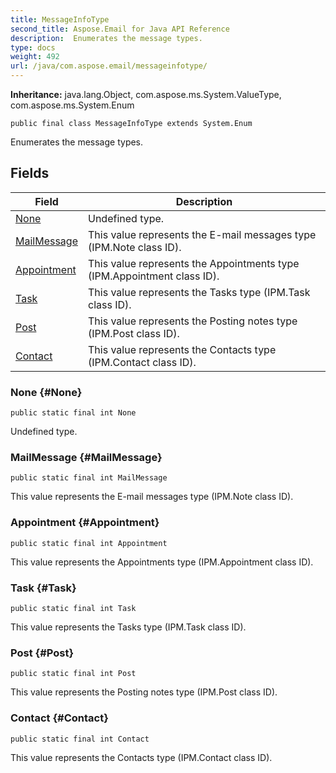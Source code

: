```yaml
---
title: MessageInfoType
second_title: Aspose.Email for Java API Reference
description:  Enumerates the message types.
type: docs
weight: 492
url: /java/com.aspose.email/messageinfotype/
---
```

**Inheritance:**
java.lang.Object, com.aspose.ms.System.ValueType, com.aspose.ms.System.Enum
```
public final class MessageInfoType extends System.Enum
```

Enumerates the message types.
## Fields

| Field | Description |
| --- | --- |
| [None](#None) | Undefined type. |
| [MailMessage](#MailMessage) | This value represents the E-mail messages type (IPM.Note class ID). |
| [Appointment](#Appointment) | This value represents the Appointments type (IPM.Appointment class ID). |
| [Task](#Task) | This value represents the Tasks type (IPM.Task class ID). |
| [Post](#Post) | This value represents the Posting notes type (IPM.Post class ID). |
| [Contact](#Contact) | This value represents the Contacts type (IPM.Contact class ID). |
### None {#None}
```
public static final int None
```


Undefined type.

### MailMessage {#MailMessage}
```
public static final int MailMessage
```


This value represents the E-mail messages type (IPM.Note class ID).

### Appointment {#Appointment}
```
public static final int Appointment
```


This value represents the Appointments type (IPM.Appointment class ID).

### Task {#Task}
```
public static final int Task
```


This value represents the Tasks type (IPM.Task class ID).

### Post {#Post}
```
public static final int Post
```


This value represents the Posting notes type (IPM.Post class ID).

### Contact {#Contact}
```
public static final int Contact
```


This value represents the Contacts type (IPM.Contact class ID).

